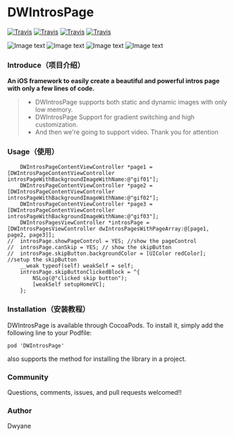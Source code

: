 
# DWIntrosPage
[![Travis](https://img.shields.io/badge/pod-v1.0.1-blue.svg)](https://www.jianshu.com/u/bb2db3428fff)
[![Travis](https://img.shields.io/badge/platform-iOS-red.svg)](https://developer.apple.com/)
[![Travis](https://img.shields.io/badge/简书-DWyane_Coding-green.svg)](https://www.jianshu.com/u/bb2db3428fff)
[![Travis](https://img.shields.io/badge/license-mit-orange.svg)](https://doge.mit-license.org/)

![Image text](https://github.com/iDwyane/DWIntrosPage/blob/master/Example/DWIntrosPage/Images/gif01.gif)
![Image text](https://github.com/iDwyane/DWIntrosPage/blob/master/Example/DWIntrosPage/Images/gif02.gif)
![Image text](https://github.com/iDwyane/DWIntrosPage/blob/master/Example/DWIntrosPage/Images/gif03.gif)
![Image text](https://github.com/iDwyane/DWIntrosPage/blob/master/Example/DWIntrosPage/Images/introsPage.gif)
### Introduce（项目介绍）
**An iOS framework to easily create a beautiful and powerful intros page with only a few lines of code.**
>* DWIntrosPage supports both static and dynamic images with only low memory.
>* DWIntrosPage Support for gradient switching and high customization.
>* And then we're going to support video.
Thank you for attention


### Usage（使用）
```
    DWIntrosPageContentViewController *page1 = [DWIntrosPageContentViewController introsPageWithBackgroundImageWithName:@"gif01"];
    DWIntrosPageContentViewController *page2 = [DWIntrosPageContentViewController introsPageWithBackgroundImageWithName:@"gif02"];
    DWIntrosPageContentViewController *page3 = [DWIntrosPageContentViewController introsPageWithBackgroundImageWithName:@"gif03"];
    DWIntrosPagesViewController *introsPage = [DWIntrosPagesViewController dwIntrosPagesWithPageArray:@[page1, page2, page3]];
//  introsPage.showPageControl = YES; //show the pageControl
//  introsPage.canSkip = YES; // show the skipButton
//  introsPage.skipButton.backgroundColor = [UIColor redColor]; //setup the skipButton
    __weak typeof(self) weakSelf = self;
    introsPage.skipButtonClickedBlock = ^{
        NSLog(@"clicked skip button");
        [weakSelf setupHomeVC];
    };
 ```


### Installation（安装教程）

DWIntrosPage is available through CocoaPods. To install it, simply add the following line to your Podfile:
```
pod 'DWIntrosPage'
```
also supports the method for installing the library in a project.



### Community
Questions, comments, issues, and pull requests welcomed!!

### Author
Dwyane
